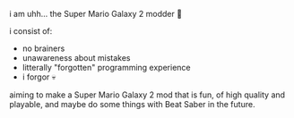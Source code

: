 i am uhh... the Super Mario Galaxy 2 modder 🗿

i consist of:
- no brainers
- unawareness about mistakes
- litterally "forgotten" programming experience
- i forgor 💀

aiming to make a Super Mario Galaxy 2 mod that is fun, of high quality and playable, and maybe
do some things with Beat Saber in the future.
<!---
EvilBarry/EvilBarry is a ✨ special ✨ repository because its `README.md` (this file) appears on your GitHub profile.
You can click the Preview link to take a look at your changes.
--->
